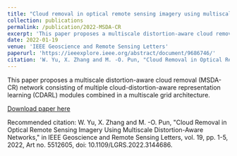 ```yaml
---
title: "Cloud removal in optical remote sensing imagery using multiscale distortion-aware networks"
collection: publications
permalink: /publication/2022-MSDA-CR
excerpt: 'This paper proposes a multiscale distortion-aware cloud removal (MSDA-CR) network consisting of multiple cloud-distortion-aware representation learning (CDARL) modules combined in a multiscale grid architecture.'
date: 2022-01-19
venue: 'IEEE Geoscience and Remote Sensing Letters'
paperurl: 'https://ieeexplore.ieee.org/abstract/document/9686746/'
citation: 'W. Yu, X. Zhang and M. -O. Pun, "Cloud Removal in Optical Remote Sensing Imagery Using Multiscale Distortion-Aware Networks," in IEEE Geoscience and Remote Sensing Letters, vol. 19, pp. 1-5, 2022, Art no. 5512605, doi: 10.1109/LGRS.2022.3144686.'
---
```

This paper proposes a multiscale distortion-aware cloud removal (MSDA-CR) network consisting of multiple cloud-distortion-aware representation learning (CDARL) modules combined in a multiscale grid architecture.

[Download paper here](https://ieeexplore.ieee.org/abstract/document/9686746/)

Recommended citation: W. Yu, X. Zhang and M. -O. Pun, "Cloud Removal in Optical Remote Sensing Imagery Using Multiscale Distortion-Aware Networks," in IEEE Geoscience and Remote Sensing Letters, vol. 19, pp. 1-5, 2022, Art no. 5512605, doi: 10.1109/LGRS.2022.3144686.